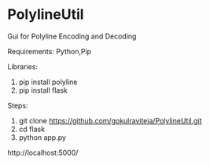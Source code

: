 # PolylineUtil
Gui for Polyline Encoding and Decoding

Requirements:
Python,Pip

Libraries:
1) pip install polyline
2) pip install flask


Steps:

1) git clone https://github.com/gokulraviteja/PolylineUtil.git
2) cd flask
3) python app.py

http://localhost:5000/
